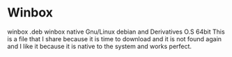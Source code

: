 # Winbox
winbox .deb
winbox native Gnu/Linux debian and Derivatives
O.S 64bit
This is a file that I share because it is time to download and it is not found again and I like it because it is native to the system and works perfect.


